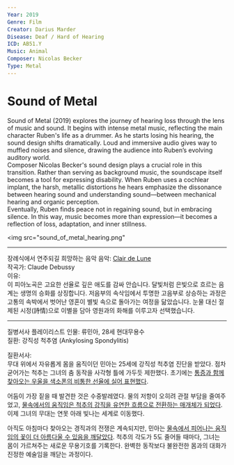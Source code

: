 ```yaml
---
Year: 2019  
Genre: Film  
Creator: Darius Marder  
Disease: Deaf / Hard of Hearing  
ICD: AB51.Y  
Music: Animal  
Composer: Nicolas Becker  
Type: Metal  
---  
```


# Sound of Metal  
Sound of Metal (2019) explores the journey of hearing loss through the lens of music and sound. It begins with intense metal music, reflecting the main character Ruben's life as a drummer. As he starts losing his hearing, the sound design shifts dramatically. Loud and immersive audio gives way to muffled noises and silence, drawing the audience into Ruben’s evolving auditory world.  
Composer Nicolas Becker's sound design plays a crucial role in this transition. Rather than serving as background music, the soundscape itself becomes a tool for expressing disability. When Ruben uses a cochlear implant, the harsh, metallic distortions he hears emphasize the dissonance between hearing sound and understanding sound—between mechanical hearing and organic perception.  
Eventually, Ruben finds peace not in regaining sound, but in embracing silence. In this way, music becomes more than expression—it becomes a reflection of loss, adaptation, and inner stillness.  

<img src="sound_of_metal_hearing.png" 

---

장례식에서 연주되길 희망하는 음악
음악: [Clair de Lune](https://www.youtube.com/watch?v=CvFH_6DNRCY)  
작곡가: Claude Debussy  
이유:  
이 피아노곡은 고요한 선율로 깊은 애도를 감싸 안습니다. 달빛처럼 은빛으로 흐르는 음계는 생명의 승화를 상징합니다. 저음부의 속삭임에서 투명한 고음부로 상승하는 과정은 고통의 속박에서 벗어난 영혼이 별빛 속으로 돌아가는 여정을 닮았습니다. 눈물 대신 절제된 시정(詩情)으로 이별을 담아 영원과의 화해를 이루고자 선택했습니다.

---

질병서사 플레이리스트
인물: 류민아, 28세 현대무용수  
질환: 강직성 척추염 (Ankylosing Spondylitis)  

질환서사:  
무대 위에서 자유롭게 몸을 움직이던 민아는 25세에 강직성 척추염 진단을 받았다. 점차 굳어가는 척추는 그녀의 춤 동작을 사각형 틀에 가두듯 제한했다. 초기에는 [통증과 함께 찾아오는 우울을 색소폰의 비통한 선율에 실어 표현했다](https://youtu.be/9E6b3swbnWg).  

어둠이 가장 짙을 때 발견한 것은 수중발레였다. 물의 저항이 오히려 관절 부담을 줄여주었고, [물속에서의 움직임은 척추의 강직을 유연한 흐름으로 전환하는 매개체가 되었다](https://youtu.be/Ry4BzonlVlw). 이제 그녀의 무대는 연못 아래 빛나는 세계로 이동했다.  

아직도 아침마다 찾아오는 경직과의 전쟁은 계속되지만, 민아는 [물속에서 피어나는 움직임의 꽃이 더 아름다울 수 있음을 깨달았다](https://youtu.be/wvUQcnfwUUM). 척추의 각도가 5도 줄어들 때마다, 그녀는 몸이 가르쳐주는 새로운 무용기호를 기록한다. 완벽한 동작보다 불완전한 몸과의 대화가 진정한 예술임을 깨닫는 과정이다.
